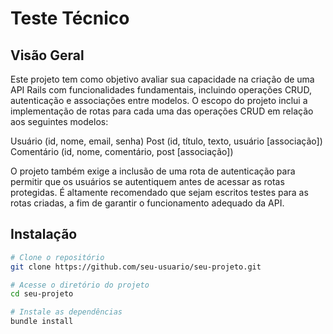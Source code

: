 # Teste Técnico

## Visão Geral

Este projeto tem como objetivo avaliar sua capacidade na criação de uma API Rails com funcionalidades fundamentais, incluindo operações CRUD, autenticação e associações entre modelos. O escopo do projeto inclui a implementação de rotas para cada uma das operações CRUD em relação aos seguintes modelos:

Usuário (id, nome, email, senha)
Post (id, título, texto, usuário [associação])
Comentário (id, nome, comentário, post [associação])

O projeto também exige a inclusão de uma rota de autenticação para permitir que os usuários se autentiquem antes de acessar as rotas protegidas. É altamente recomendado que sejam escritos testes para as rotas criadas, a fim de garantir o funcionamento adequado da API.

## Instalação

```bash
# Clone o repositório
git clone https://github.com/seu-usuario/seu-projeto.git

# Acesse o diretório do projeto
cd seu-projeto

# Instale as dependências
bundle install